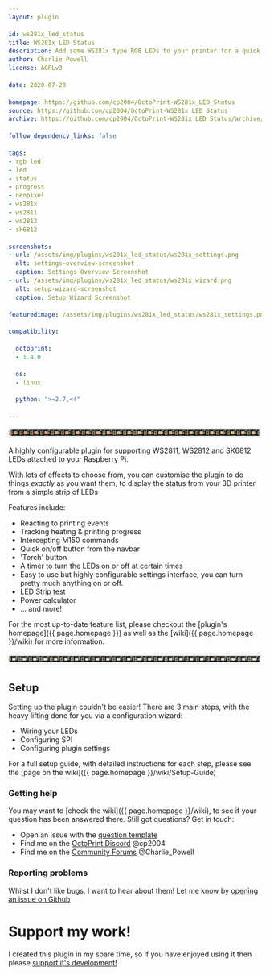 ```yaml
---
layout: plugin

id: ws281x_led_status
title: WS281x LED Status
description: Add some WS281x type RGB LEDs to your printer for a quick status update!
author: Charlie Powell
license: AGPLv3

date: 2020-07-28

homepage: https://github.com/cp2004/OctoPrint-WS281x_LED_Status
source: https://github.com/cp2004/OctoPrint-WS281x_LED_Status
archive: https://github.com/cp2004/OctoPrint-WS281x_LED_Status/archive/master.zip

follow_dependency_links: false

tags:
- rgb led
- led
- status
- progress
- neopixel
- ws281x
- ws2811
- ws2812
- sk6812

screenshots:
- url: /assets/img/plugins/ws281x_led_status/ws281x_settings.png
  alt: settings-overview-screenshot
  caption: Settings Overview Screenshot
- url: /assets/img/plugins/ws281x_led_status/ws281x_wizard.png
  alt: setup-wizard-screenshot
  caption: Setup Wizard Screenshot

featuredimage: /assets/img/plugins/ws281x_led_status/ws281x_settings.png

compatibility:

  octoprint:
  - 1.4.0

  os:
  - linux

  python: ">=2.7,<4"

---
```


![rainbow effect](/assets/img/plugins/ws281x_led_status/rainbow.gif)

A highly configurable plugin for supporting WS2811, WS2812 and SK6812 LEDs attached to your Raspberry Pi.

With lots of effects to choose from, you can customise the plugin to do things *exactly* as you want them, to display the status from your 3D printer from a simple strip of LEDs

Features include:
* Reacting to printing events
* Tracking heating & printing progress
* Intercepting M150 commands
* Quick on/off button from the navbar
* 'Torch' button
* A timer to turn the LEDs on or off at certain times
* Easy to use but highly configurable settings interface, you can turn pretty much anything on or off.
* LED Strip test
* Power calculator
* ... and more!

For the most up-to-date feature list, please checkout the [plugin's homepage]({{ page.homepage }}) as well as the [wiki]({{ page.homepage }}/wiki) for more information.

![rainbow effect](/assets/img/plugins/ws281x_led_status/color_wipe.gif)

## Setup
Setting up the plugin couldn't be easier! There are 3 main steps, with the heavy lifting done for you via a configuration wizard:
* Wiring your LEDs
* Configuring SPI
* Configuring plugin settings

For a full setup guide, with detailed instructions for each step, please see the [page on the wiki]({{ page.homepage }}/wiki/Setup-Guide)

### Getting help
You may want to [check the wiki]({{ page.homepage }}/wiki), to see if your question has been answered there. Still got questions? Get in touch:
* Open an issue with the [question template](https://github.com/cp2004/OctoPrint-WS281x_LED_Status/issues/new?assignees=&labels=type%3A+question&template=question.md&title=)
* Find me on the [OctoPrint Discord](https://discord.octoprint.org) @cp2004
* Find me on the [Community Forums](https://community.octoprint.org) @Charlie_Powell

### Reporting problems
Whilst I don't like bugs, I want to hear about them! Let me know by [opening an issue on Github](https://github.com/cp2004/OctoPrint-WS281x_LED_Status/issues/new?assignees=&labels=type%3A+potential+bug&template=bug_report.md&title=%5BBug%5D)


# Support my work!
I created this plugin in my spare time, so if you have enjoyed using it then please [support it's development!](https://github.com/sponsors/cp2004)
